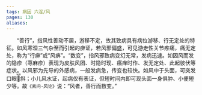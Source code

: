 ```yaml
---
tags: 病因 六淫/风 
pages: 130
aliases: 
---
```

&emsp;&emsp;“善行”，指风性善动不居，游移不定，故其致病具有病位游移、行无定处的特征。如风寒湿三气杂至而引起的痹证，若风邪偏盛，可见游走性关节疼痛，痛无定处，称为“行痹”或“风痹”。“数变”，指风邪致病变幻无常，发病迅速。如因风而发的隐疹（荨麻疹）表现为皮肤风团、时隐时现、瘙痒时作、发无定处、此起彼伏等症状。以风邪为先导的外感病，一般发病急，传变也较快。如风中于头面，可突发口眼<ruby><rp>(</rp><rt>wāi</rt><rp>)</rp></ruby>斜；小儿风水证，起病仅有表证，但短时间内即可现头面一身俱肿、小便短少等。故`《素问·风论》`说：“风者，善行而数变。”